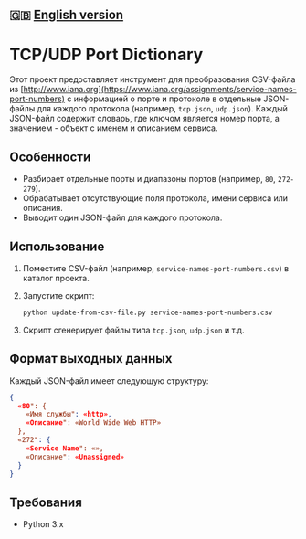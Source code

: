 ## 🇬🇧  [English version](README_EN.md)

# TCP/UDP Port Dictionary

Этот проект предоставляет инструмент для преобразования CSV-файла из [http://www.iana.org](https://www.iana.org/assignments/service-names-port-numbers) с информацией о порте и протоколе в отдельные JSON-файлы для каждого протокола (например, `tcp.json`, `udp.json`). Каждый JSON-файл содержит словарь, где ключом является номер порта, а значением - объект с именем и описанием сервиса.

## Особенности

- Разбирает отдельные порты и диапазоны портов (например, `80`, `272-279`).
- Обрабатывает отсутствующие поля протокола, имени сервиса или описания.
- Выводит один JSON-файл для каждого протокола.

## Использование

1. Поместите CSV-файл (например, `service-names-port-numbers.csv`) в каталог проекта.
2. Запустите скрипт:

   ```bash
   python update-from-csv-file.py service-names-port-numbers.csv
   ```

3. Скрипт сгенерирует файлы типа `tcp.json`, `udp.json` и т.д.

## Формат выходных данных

Каждый JSON-файл имеет следующую структуру:

```json
{
  «80": {
    «Имя службы": «http»,
    «Описание": «World Wide Web HTTP»
  },
  «272": {
    «Service Name": «»,
    «Описание": «Unassigned»
  }
}
```

## Требования
- Python 3.x
